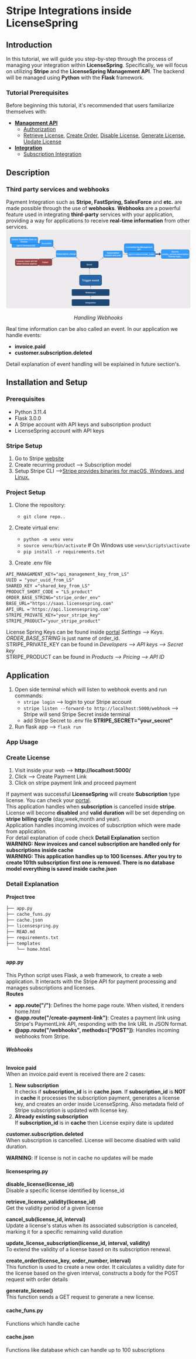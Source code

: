 # Stripe Integrations inside LicenseSpring  
## Introduction
In this tutorial, we will guide you step-by-step through the process of managing your integration within **LicenseSpring**. Specifically, we will focus on utilizing **Stripe** and the **LicenseSpring Management API**. The backend will be managed using **Python** with the **Flask** framework.
### Tutorial Prerequisites  
Before beginning this tutorial, it's recommended that users familiarize themselves with:
* **[Management API](https://docs.licensespring.com/management-api)**
  *  [Authorization](https://docs.licensespring.com/management-api/authorization)
  *  [Retrieve License](https://docs.licensespring.com/management-api/license/retrieve), [Create Order](https://docs.licensespring.com/management-api/order/create-order), [Disable License](https://docs.licensespring.com/management-api/license/disable), [Generate License](https://docs.licensespring.com/management-api/order/generate-license), [Update License](https://docs.licensespring.com/management-api/license/update)
*  **[Integration](https://docs.licensespring.com/integrations)**
   *  [Subscription Integration](https://docs.licensespring.com/integrations/subscription-integration)
## Description
### Third party services and webhooks
Payment Integration such as **Stripe, FastSpring, SalesForce** and **etc.** are made possible through the use of **webhooks**. **Webhooks** are a powerful feature used in integrating **third-party** services with your application, providing a way for applications to receive **real-time information** from other services.
![Image](readme/image_int.png) <p align="center">_Handling Webhooks_</p>
Real time information can be also called an event. In our application we handle events: 
* **invoice.paid**
* **customer.subscription.deleted**

Detail explanation of event handling will be explained in future section's.
## Installation and Setup
### Prerequisites
* Python 3.11.4 
* Flask 3.0.0
* A Stripe account with API keys and subscription product
* LicenseSpring account with API keys
### Stripe Setup
 1. Go to Stripe [website](https://stripe.com/)
 2. Create recurring product --> Subscription model
 3. Setup Stripe CLI -->[Stripe provides binaries for macOS, Windows, and Linux.](https://stripe.com/docs/stripe-cli)
   
### Project Setup  
  
1. Clone the repository:
    * `git clone repo..`    
  
2. Create virtual env:  
     *  `python -m venv venv`
     * `source venv/bin/activate` # On Windows use `venv\Scripts\activate`
     * `pip install -r requirements.txt`
3. Create .env file
```
API_MANAGAMENT_KEY="api_management_key_from_LS" 
UUID = "your_uuid_from_LS"
SHARED_KEY ="shared_key_from_LS"
PRODUCT_SHORT_CODE = "LS_product"
ORDER_BASE_STRING="stripe_order_env"
BASE_URL="https://saas.licensespring.com"
API_URL ='https://api.licensespring.com'
STRIPE_PRIVATE_KEY="your_stripe_key"
STRIPE_PRODUCT="your_stripe_product" 
```
License Spring Keys can be found inside [portal](https://saas.licensespring.com) *Settings --> Keys*. *ORDER_BASE_STRING* is just name of order_id.  
STRIPE_PRIVATE_KEY can be found in _Developers --> API keys --> Secret key_  
STRIPE_PRODUCT can be found in _Products --> Pricing --> API ID_  

## Application 

1. Open side terminal which will listen to webhook events and run commands:
   * `stripe login` --> login to your Stripe account
   * `stripe listen --forward-to http://localhost:5000/webhook` --> Stripe will send Stripe Secret inside terminal
   * add Stripe Secret to .env file **STRIPE_SECRET="your_secret"**
2. Run flask app --> `flask run` 

### App Usage
### Create License 
 1. Visit inside your web --> **http://localhost:5000/**
 2. Click --> Create Payment Link 
 3. Click on stripe payment link and proceed payment

If payment was successful **LicenseSpring** will create **Subscription** type license. You can check your [portal](https://saas.licensespring.com).   
This application handles when **subscription** is cancelled inside **stripe**. License will become **disabled** and **valid duration** will be set depending on **stripe billing cycle** (day,week,month and year).  
Application handles incoming invoices of subscription which were made from application.  
For detail explanation of code check **Detail Explanation** section  
**WARNING: New invoices and cancel subscription are handled only for subscriptions inside cache**    
**WARNING: This application handles up to 100 licenses. After you try to create 101th subscription first one is removed. There is no database model everything is saved inside cache.json**
### Detail Explanation
**Project tree**
```
├── app.py
├── cache_funs.py
├── cache.json
├── licensespring.py
├── READ.md
├── requirements.txt
├── templates
    └── home.html
```
#### app.py
This Python script uses Flask, a web framework, to create a web application. It interacts with the Stripe API for payment processing and manages subscriptions and licenses.  
**Routes**  
* **app.route("/")**: Defines the home page route. When visited, it renders home.html  
* **@app.route("/create-payment-link")**: Creates a payment link using Stripe's PaymentLink API, responding with the link URL in JSON format.
* **@app.route("/webhooks", methods=["POST"])**: Handles incoming webhooks from Stripe.

###### **Webhooks**
**Invoice paid**  
When an invoice.paid event is received there are 2 cases:     
1. **New subscription**   
It checks if **subscription_id** is in **cache.json**. If **subscription_id** is **NOT** in **cache** it processes the subscription payment, generates a license key, and creates an order inside LicenseSpring. Also metadata field of Stripe subscription is updated with license key.
2. **Already existing subscription**  
If **subscription_id** is in **cache** then License expiry date is updated   


**customer.subscription.deleted**  
When subscription is cancelled. License will become disabled with valid duration. 

**WARNING**: If license is not in cache no updates will be made

#### licensespring.py

**disable_license(license_id)**  
 Disable a specific license identified by license_id

**retrieve_license_validity(license_id)**  
Get the validity period of a given license

**cancel_sub(license_id, interval)**  
Update a license's status when its associated subscription is canceled, marking it for a specific remaining valid duration

**update_license_subscription(license_id, interval, validity)**  
To extend the validity of a license based on its subscription renewal.

**create_order(license_key, order_number, interval)**  
This function is used to create a new order. It calculates a validity date for the license based on the given interval, constructs a body for the POST request with order details

**generate_license()**  
This function sends a GET request to generate a new license.

#### cache_funs.py
Functions which handle cache
#### cache.json  
Functions like database which can handle up to 100 subscriptions
   
    





   




  